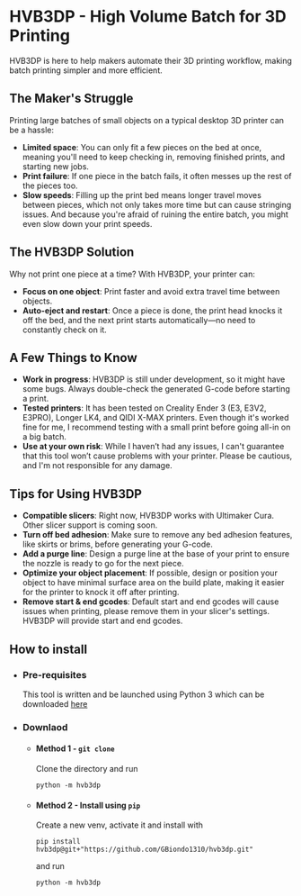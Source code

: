 # HVB3DP - High Volume Batch for 3D Printing

HVB3DP is here to help makers automate their 3D printing workflow, making batch printing simpler and more efficient.

## The Maker's Struggle

Printing large batches of small objects on a typical desktop 3D printer can be a hassle:

- **Limited space**: You can only fit a few pieces on the bed at once, meaning you'll need to keep checking in, removing finished prints, and starting new jobs.
- **Print failure**: If one piece in the batch fails, it often messes up the rest of the pieces too.
- **Slow speeds**: Filling up the print bed means longer travel moves between pieces, which not only takes more time but can cause stringing issues. And because you're afraid of ruining the entire batch, you might even slow down your print speeds.

## The HVB3DP Solution

Why not print one piece at a time? With HVB3DP, your printer can:

- **Focus on one object**: Print faster and avoid extra travel time between objects.
- **Auto-eject and restart**: Once a piece is done, the print head knocks it off the bed, and the next print starts automatically—no need to constantly check on it.

## A Few Things to Know

- **Work in progress**: HVB3DP is still under development, so it might have some bugs. Always double-check the generated G-code before starting a print.
- **Tested printers**: It has been tested on Creality Ender 3 (E3, E3V2, E3PRO), Longer LK4, and QIDI X-MAX printers. Even though it's worked fine for me, I recommend testing with a small print before going all-in on a big batch.
- **Use at your own risk**: While I haven’t had any issues, I can't guarantee that this tool won’t cause problems with your printer. Please be cautious, and I'm not responsible for any damage.

## Tips for Using HVB3DP

- **Compatible slicers**: Right now, HVB3DP works with Ultimaker Cura. Other slicer support is coming soon.
- **Turn off bed adhesion**: Make sure to remove any bed adhesion features, like skirts or brims, before generating your G-code.
- **Add a purge line**: Design a purge line at the base of your print to ensure the nozzle is ready to go for the next piece.
- **Optimize your object placement**: If possible, design or position your object to have minimal surface area on the build plate, making it easier for the printer to knock it off after printing.
- **Remove start & end gcodes**: Default start and end gcodes will cause issues when printing,
please remove them in your slicer's settings. HVB3DP will provide start and end gcodes.

## How to install
- ### Pre-requisites
    This tool is written and be launched using Python 3 which can be downloaded [here](https://www.python.org/)

- ### Downlaod

    - #### Method 1 - ```git clone```
        Clone the directory and run
        ```
        python -m hvb3dp
        ```

    - #### Method 2 - Install using ```pip```
        Create a new venv, activate it and install with
        ```
        pip install hvb3dp@git+"https://github.com/GBiondo1310/hvb3dp.git"
        ```
        and run
        ```
        python -m hvb3dp
        ```
